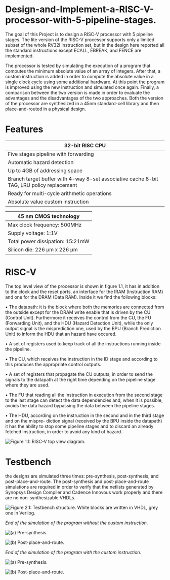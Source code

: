# Design-and-Implement-a-RISC-V-processor-with-5-pipeline-stages.
The goal of this Project is to design a RISC-V processor with 5 pipeline stages. The lite version of the RISC-V processor supports only a limited subset of the whole RV32I instruction set, but in the design here reported all the standard instructions except ECALL, EBREAK, and FENCE are implemented. 

The processor is tested by simulating the execution of a program that computes the minimum absolute value of an array of integers. After that, a custom instruction is added in order to compute the absolute value in a single clock cycle using some additional hardware. At this point the program is improved using the new instruction and simulated once again. Finally, a comparison between the two version is made in order to evaluate the advantages and the disadvantages of the two approaches. Both the version of the processor are synthesized in a 45nm standard-cell library and then place-and-routed in a physical design.

# Features

| 32-bit RISC CPU  | 
| -------------    | 
| Five stages pipeline with forwarding  | 
| Automatic hazard detection            | 
| Up to 4GB of addressing space         |
| Branch target buffer with 4-way 8-set associative cache 8-bit TAG, LRU policy replacement |
|Ready for multi-cycle arithmetic operations |
| Absolute value custom instruction |

| 45 nm CMOS technology |
| --------------------- |
| Max clock frequency: 500MHz |
| Supply voltage: 1:1V |
| Total power dissipation: 15:21mW |
| Silicon die: 226 μm x 226 μm |

# RISC-V

The top level view of the processor is shown in figure 1.1, it has in addition to the clock and the reset
ports, an interface for the IRAM (Instruction RAM) and one for the DRAM (Data RAM). Inside it
we find the following blocks:

• The datapath: it is the block where both the memories are connected from the outside except
for the DRAM write enable that is driven by the CU (Control Unit). Furthermore it receives the
control from the CU, the FU (Forwarding Unit), and the HDU (Hazard Detection Unit), while
the only output signal is the misprediction one, used by the BPU (Branch Prediction Unit) to
inform the HDU that an hazard have occured.

• A set of registers used to keep track of all the instructions running inside the pipeline.

• The CU, which receives the instruction in the ID stage and according to this produces the
appropriate control outputs.

• A set of registers that propagate the CU outputs, in order to send the signals to the datapath
at the right time depending on the pipeline stage where they are used.

• The FU that reading all the instruction in execution from the second stage to the last stage
can detect the data dependencies and, when it is possible, avoids the data hazard bypassing the
data between the pipeline stages.

• The HDU, according on the instruction in the second and in the third stage and on the mispre-
diction signal (received by the BPU inside the datapath) it has the ability to stop some pipeline
stages and to discard an already fetched instruction, in order to avoid any kind of hazard.

![Figure 1.1: RISC-V top view diagram.](https://user-images.githubusercontent.com/58098260/122754067-729f4c80-d293-11eb-8b17-15d65f2dcc41.png)

# Testbench

the designs are simulated three times: pre-synthesis, post-synthesis, and post-place-and-route. The post-synthesis and post-place-and-route simulations are required in order to verify that the netlists generated by Synopsys Design Compiler and Cadence Innovous work properly and there
are no non-synthesizable VHDLs.

![Figure 2.1: Testbench structure. White blocks are written in VHDL, grey one in Verilog.](https://user-images.githubusercontent.com/58098260/122754365-dde91e80-d293-11eb-948e-4186fa3e729d.png)
 
 *End of the simulation of the program without the custom instruction.*
 
![(a) Pre-synthesis.](https://user-images.githubusercontent.com/58098260/122754561-1e489c80-d294-11eb-95d0-e82ac90ecddb.png)

![(b) Post-place-and-route.](https://user-images.githubusercontent.com/58098260/122754611-2f91a900-d294-11eb-8e54-0950a2789cb3.png)

*End of the simulation of the program with the custom instruction.*

![(a) Pre-synthesis.](https://user-images.githubusercontent.com/58098260/122754802-68318280-d294-11eb-9008-81f7468f6d1a.png)

![(b) Post-place-and-route.](https://user-images.githubusercontent.com/58098260/122754877-7aabbc00-d294-11eb-9d4a-a10d50c6ed0c.png)



